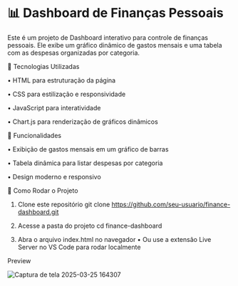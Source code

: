 # 📊 Dashboard de Finanças Pessoais

Este é um projeto de Dashboard interativo para controle de finanças pessoais. Ele exibe um gráfico dinâmico de gastos mensais e uma tabela com as despesas organizadas por categoria.

🚀 Tecnologias Utilizadas

•	HTML para estruturação da página

•	CSS para estilização e responsividade

•	JavaScript para interatividade

•	Chart.js para renderização de gráficos dinâmicos

📌 Funcionalidades

•	Exibição de gastos mensais em um gráfico de barras

•	Tabela dinâmica para listar despesas por categoria

•	Design moderno e responsivo

🎯 Como Rodar o Projeto

1.	Clone este repositório
   git clone https://github.com/seu-usuario/finance-dashboard.git
  	
3.	Acesse a pasta do projeto
   cd finance-dashboard
  	
5.	Abra o arquivo index.html no navegador
•	Ou use a extensão Live Server no VS Code para rodar localmente

Preview

![Captura de tela 2025-03-25 164307](https://github.com/user-attachments/assets/d5bc2c93-f47c-40bd-8b3d-b47f791a22ab)



